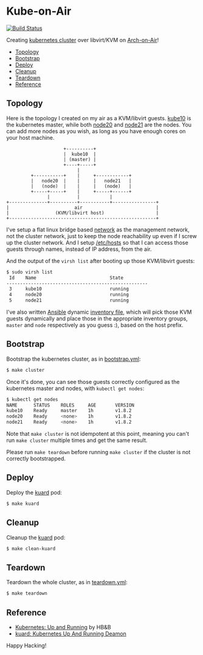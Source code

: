 # Kube-on-Air

[![Build Status](https://travis-ci.org/keinohguchi/kube-on-air.svg)](https://travis-ci.org/keinohguchi/kube-on-air)

Creating [kubernetes cluster] over libvirt/KVM on [Arch-on-Air]!

[Arch-on-Air]: https://github.com/keinohguchi/arch-on-air/
[Kubernetes cluster]: https://kubernetes.io/docs/getting-started-guides/scratch/

- [Topology](#topology)
- [Bootstrap](#bootstrap)
- [Deploy](#deploy)
- [Cleanup](#cleanup)
- [Teardown](#teardown)
- [Reference](#reference)

## Topology

Here is the topology I created on my air as a KVM/libvirt guests.
[kube10](files/etc/libvirt/qemu/kube10.xml) is the kubernetes master,
while both [node20](files/etc/libvirt/qemu/node20.xml) and
[node21](files/etc/libvirt/qemu/node21.xml) are the nodes.
You can add more nodes as you wish, as long as you have enough cores
on your host machine.

```
                     +----------+
                     |  kube10  |
                     | (master) |
                     +----+-----+
                          |
         +-----------+    |     +------------+
         |   node20  |    |     |   node21   |
         |   (node)  |    |     |   (node)   |
         +-----+-----+    |     +-----+------+
               |          |           |
+--------------+----------+-----------+----------------+
|                        air                           |
|                 (KVM/libvirt host)                   |
+------------------------------------------------------+
```

I've setup a flat linux bridge based
[network](files/etc/libvirt/qemu/network/default.xml) as the management
network, not the cluster network, just to keep the node reachability
up even if I screw up the cluster network.  And I setup
[/etc/hosts](files/etc/hosts) so that I can access those guests through
names, instead of IP address, from the air.

And the output of the `virsh list` after booting up those KVM/libvirt
guests:

```sh
$ sudo virsh list
 Id    Name                           State
----------------------------------------------------
 3     kube10                         running
 4     node20                         running
 5     node21                         running
```

I've also written [Ansible](https://ansible.com) dynamic
[inventory file](inventories/local/inventory.py), which
will pick those KVM guests dynamically and place those
in the appropriate inventory groups, `master` and `node`
respectively as you guess :), based on the host prefix.

## Bootstrap

Bootstrap the kubernetes cluster, as in [bootstrap.yml](bootstrap.yml):

```sh
$ make cluster
```

Once it's done, you can see those guests correctly configured
as the kubernetes master and nodes, with `kubectl get nodes`:

```sh
$ kubectl get nodes
NAME      STATUS    ROLES     AGE       VERSION
kube10    Ready     master    1h        v1.8.2
node20    Ready     <none>    1h        v1.8.2
node21    Ready     <none>    1h        v1.8.2
```

Note that `make cluster` is not idempotent at this point, meaning
you can't run `make cluster` multiple times and get the same result.

Please run `make teardown` before running `make cluster` if the cluster
is not correctly bootstrapped.

## Deploy

Deploy the
[kuard](https://github.com/kubernetes-up-and-running/kuard/blob/master/README.md)
pod:

```sh
$ make kuard
```

## Cleanup

Cleanup the
[kuard](https://github.com/kubernetes-up-and-running/kuard/blob/master/README.md)
pod:

```sh
$ make clean-kuard
```

## Teardown

Teardown the whole cluster, as in [teardown.yml](teardown.yml):

```sh
$ make teardown
```

## Reference

- [Kubernetes: Up and Running](http://shop.oreilly.com/product/0636920043874.do)
  by HB&B
- [kuard: Kubernetes Up And Running Deamon](https://github.com/kubernetes-up-and-running/kuard)

Happy Hacking!
